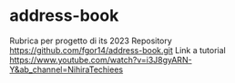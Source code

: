 # address-book
Rubrica per progetto di its 2023
Repository https://github.com/fgor14/address-book.git
Link a tutorial https://www.youtube.com/watch?v=i3J8gyARN-Y&ab_channel=NihiraTechiees
